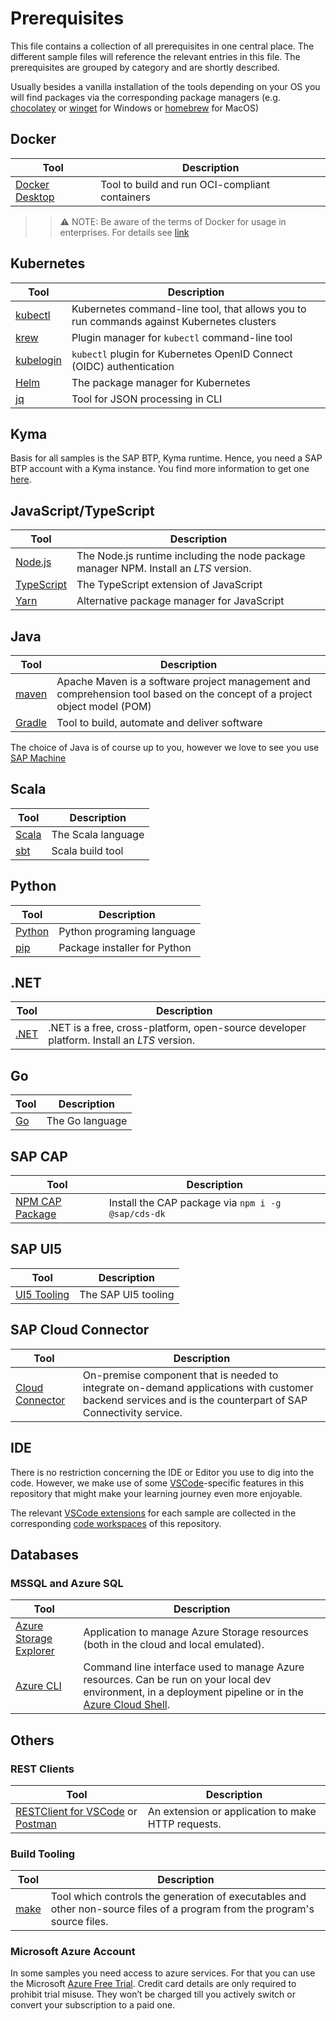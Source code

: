 # Prerequisites

This file contains a collection of all prerequisites in one central place. The different sample files will reference the relevant entries in this file. The prerequisites are grouped by category and are shortly described.

Usually besides a vanilla installation of the tools depending on your OS you will find packages via the corresponding package managers (e.g. [chocolatey](https://chocolatey.org/) or [winget](https://github.com/microsoft/winget-cli) for Windows or [homebrew](https://brew.sh/) for MacOS)

## Docker

|Tool|Description
|-|-
|[Docker Desktop](https://www.docker.com/) | Tool to build and run OCI-compliant containers

>> ⚠ NOTE: Be aware of the terms of Docker for usage in enterprises. For details see [link](https://www.docker.com/blog/updating-product-subscriptions/)

## Kubernetes

|Tool|Description
|-|-
|[kubectl](https://kubernetes.io/docs/tasks/tools/install-kubectl/) | Kubernetes command-line tool, that allows you to run commands against Kubernetes clusters
|[krew](https://krew.sigs.k8s.io/) | Plugin manager for `kubectl` command-line tool
|[kubelogin](https://github.com/int128/kubelogin) | `kubectl` plugin for Kubernetes OpenID Connect (OIDC) authentication
|[Helm](https://helm.sh/) | The package manager for Kubernetes
|[jq](https://stedolan.github.io/jq/) | Tool for JSON processing in CLI

## Kyma

Basis for all samples is the SAP BTP, Kyma runtime. Hence, you need a SAP BTP account with a Kyma instance. You find more information to get one [here](https://www.sap.com/products/business-technology-platform/trial.html).

## JavaScript/TypeScript

|Tool|Description
|-|-
|[Node.js](https://nodejs.org/en/download/) | The Node.js runtime including the node package manager NPM. Install an _LTS_ version.
|[TypeScript](https://www.typescriptlang.org/download)| The TypeScript extension of JavaScript
|[Yarn](https://yarnpkg.com/) | Alternative package manager for JavaScript

## Java

|Tool|Description
|-|-
| [maven](http://maven.apache.org/download.cgi) | Apache Maven is a software project management and comprehension tool based on the concept of a project object model (POM)
| [Gradle](https://gradle.org/) | Tool to build, automate and deliver software

The choice of Java is of course up to you, however we love to see you use [SAP Machine](https://sap.github.io/SapMachine/)

## Scala

|Tool|Description
|-|-
| [Scala](https://www.scala-lang.org/download/) | The Scala language
|[sbt](https://www.scala-sbt.org/) | Scala build tool

## Python

|Tool|Description
|-|-
|[Python](https://www.python.org/) | Python programing language
|[pip](https://pip.pypa.io/en/stable/installation/) | Package installer for Python

## .NET

|Tool|Description
|-|-
| [.NET](https://dotnet.microsoft.com/en-us/download/dotnet)| .NET is a free, cross-platform, open-source developer platform. Install an _LTS_ version.

## Go

|Tool|Description
|-|-
|[Go](https://golang.org/doc/install) | The Go language

## SAP CAP

|Tool|Description
|-|-
|[NPM CAP Package](https://www.npmjs.com/package/@sap/cds-dk) | Install the CAP package via `npm i -g @sap/cds-dk`

## SAP UI5

|Tool|Description
|-|-
[UI5 Tooling](https://sap.github.io/ui5-tooling/) | The SAP UI5 tooling

## SAP Cloud Connector

|Tool|Description
|-|-
| [Cloud Connector](https://tools.hana.ondemand.com/#cloud) | On-premise component that is needed to integrate on-demand applications with customer backend services and is the counterpart of SAP Connectivity service.

## IDE

There is no restriction concerning the IDE or Editor you use to dig into the code. However, we make use of some [VSCode](https://code.visualstudio.com/Download)-specific features in this repository that might make your learning journey even more enjoyable.

The relevant [VSCode extensions](https://marketplace.visualstudio.com/VSCode) for each sample are collected in the corresponding [code workspaces](https://code.visualstudio.com/docs/editor/workspaces) of this repository.

## Databases

### MSSQL and Azure SQL

|Tool|Description
|-|-
|[Azure Storage Explorer](https://azure.microsoft.com/en-us/features/storage-explorer/)|Application to manage Azure Storage resources (both in the cloud and local emulated).
|[Azure CLI](https://docs.microsoft.com/en-us/cli/azure/what-is-azure-cli)|Command line interface used to manage Azure resources. Can be run on your local dev environment, in a deployment pipeline or in the [Azure Cloud Shell](https://docs.microsoft.com/en-us/azure/cloud-shell/overview).

## Others

### REST Clients

|Tool|Description
|-|-
|[RESTClient for VSCode](https://marketplace.visualstudio.com/items?itemName=humao.rest-client) or [Postman](https://www.postman.com/)|An extension or  application to make HTTP requests.

### Build Tooling

|Tool|Description
|-|-
|[make](https://www.gnu.org/software/make/) | Tool which controls the generation of executables and other non-source files of a program from the program's source files.

### Microsoft Azure Account

In some samples you need access to azure services. For that you can use the Microsoft [Azure Free Trial](https://azure.microsoft.com/free/). Credit card details are only required to prohibit trial misuse. They won’t be charged till you actively switch or convert your subscription to a paid one.
